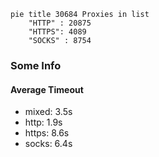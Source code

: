 
```mermaid
pie title 30684 Proxies in list
    "HTTP" : 20875
    "HTTPS": 4089
    "SOCKS" : 8754
```

### Some Info
#### Average Timeout

- mixed: 3.5s
- http: 1.9s
- https: 8.6s
- socks: 6.4s